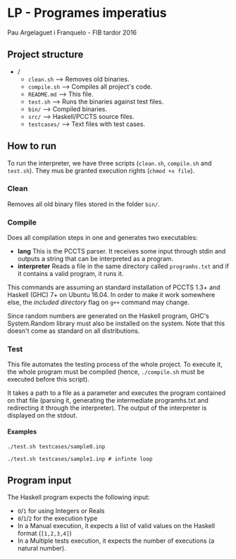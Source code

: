 # LP - Programes imperatius

Pau Argelaguet i Franquelo - FIB tardor 2016

## Project structure

* /
	* `clean.sh` --> Removes old binaries.
	* `compile.sh` --> Compiles all project's code.
	* `README.md` --> This file.
	* `test.sh` --> Runs the binaries against test files.
	* `bin/` --> Compiled binaries.
	* `src/` --> Haskell/PCCTS source files.
	* `testcases/` --> Text files with test cases.

## How to run

To run the interpreter, we have three scripts (`clean.sh`, `compile.sh` and `test.sh`). They mus be granted execution rights (`chmod +x file`).

### Clean

Removes all old binary files stored in the folder `bin/`.

### Compile

Does all compilation steps in one and generates two executables:

* **lang** This is the PCCTS parser. It receives some input through stdin and outputs a string that can be interpreted as a program.
* **interpreter** Reads a file in the same directory called `programhs.txt` and if it contains a valid program, it runs it.

This commands are assuming an standard installation of PCCTS 1.3+ and Haskell (GHC) 7+ on Ubuntu 16.04. In order to make it work somewhere else, the *included directory* flag on `g++` command may change. 

Since random numbers are generated on the Haskell program, GHC's System.Random library must also be installed on the system. Note that this doesn't come as standard on all distributions.

### Test

This file automates the testing process of the whole project. To execute it, the whole program must be compiled (hence, `./compile.sh` must be executed before this script).

It takes a path to a file as a parameter and executes the program contained on that file (parsing it, generating the intermediate programhs.txt and redirecting it through the interpreter). The output of the interpreter is displayed on the stdout.

#### Examples

`./test.sh testcases/sample0.inp`

`./test.sh testcases/sample1.inp # infinte loop`

## Program input

The Haskell program expects the following input:

* `O`/`1` for using Integers or Reals
* `0`/`1`/`2` for the execution type
* In a Manual execution, it expects a list of valid values on the Haskell format (`[1,2,3,4]`)
* In a Multiple tests execution, it expects the number of executions (a natural number).
